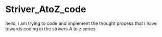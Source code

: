 # Striver_AtoZ_code
hello, i am trying to code and implement the thought process that i have towards coding in the strivers A to z series

